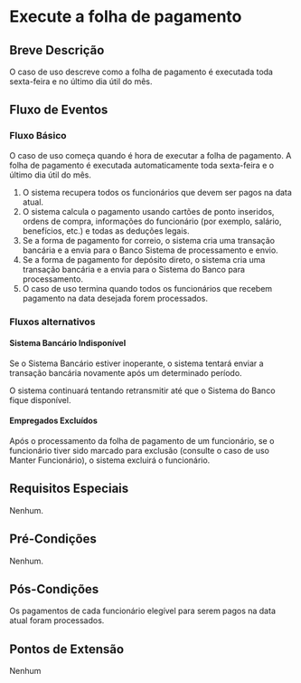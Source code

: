# Execute a folha de pagamento
## Breve Descrição
O caso de uso descreve como a folha de pagamento é executada toda sexta-feira e no último
dia útil do mês.
## Fluxo de Eventos
###  Fluxo Básico
O caso de uso começa quando é hora de executar a folha de pagamento. A folha de pagamento é executada automaticamente toda sexta-feira e o último dia útil do mês.
1. O sistema recupera todos os funcionários que devem ser pagos na data atual.
2. O sistema calcula o pagamento usando cartões de ponto inseridos, ordens de compra,
informações do funcionário (por exemplo, salário, benefícios, etc.) e todas as deduções
legais.
3. Se a forma de pagamento for correio, o sistema cria uma transação bancária e a envia
para o Banco Sistema de processamento e envio.
4. Se a forma de pagamento for depósito direto, o sistema cria uma transação bancária e
a envia para o Sistema do Banco para processamento.
5. O caso de uso termina quando todos os funcionários que recebem pagamento na data
desejada forem processados.
### Fluxos alternativos
#### **Sistema Bancário Indisponível**
Se o Sistema Bancário estiver inoperante, o sistema tentará enviar a transação bancária
novamente após um determinado período. 

O sistema continuará tentando retransmitir
até que o Sistema do Banco fique disponível.
#### **Empregados Excluídos**
Após o processamento da folha de pagamento de um funcionário, se o funcionário tiver
sido marcado para exclusão (consulte o caso de uso Manter Funcionário), o sistema
excluirá o funcionário.
## Requisitos Especiais
Nenhum.
## Pré-Condições
Nenhum.
## Pós-Condições
Os pagamentos de cada funcionário elegível para serem pagos na data atual foram processados.
## Pontos de Extensão
Nenhum